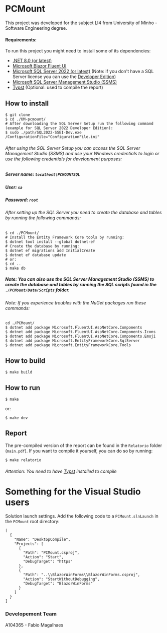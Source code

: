# PCMount
This project was developed for the subject LI4 from University of Minho - Software Engineering degree.

#### Requirements:
To run this project you might need to install some of its dependencies:
- [.NET 8.0 (or latest)](https://dotnet.microsoft.com/en-us/)
- [Microsoft Blazor Fluent UI](https://www.fluentui-blazor.net/CodeSetup)
- [Microsoft SQL Server 2022 (or latest)](https://www.microsoft.com/en-us/sql-server/sql-server-2022) (Note: if you don't have a SQL Server license you can use the [Developer Edition](https://www.microsoft.com/en-us/sql-server/sql-server-downloads))
- [Microsoft SQL Server Management Studio (SSMS)](https://docs.microsoft.com/en-us/sql/ssms/download-sql-server-management-studio-ssms?view=sql-server-ver15)
- [Typst](https://typst.app/) (Optional: used to compile the report)

## How to install
```shell
$ git clone
$ cd ./UM-pcmount/
# After downloading the SQL Server Setup run the following command (example for SQL Server 2022 Developer Edition):
$ sudo ./path/SQL2022-SSEI-Dev.exe /ConfigurationFile="ConfigurationFile.ini"
```

###### After using the SQL Server Setup you can access the SQL Server Management Studio (SSMS) and use your Windows credentials to login or use the following credentials for development purposes:
##### Server name: `localhost\PCMOUNTSQL`
##### User: `sa`
##### Password: `root`

###### After setting up the SQL Server you need to create the database and tables by running the following commands:
```shell
$ cd ./PCMount/
# Install the Entity Framework Core tools by running:
$ dotnet tool install --global dotnet-ef
# Create the database by running:
$ dotnet ef migrations add InitialCreate
$ dotnet ef database update
# or:
$ cd ..
$ make db
```

##### Note: You can also use the SQL Server Management Studio (SSMS) to create the database and tables by running the SQL scripts found in the `./PCMount/Data/Scripts` folder.

###### Note: If you experience troubles with the NuGet packages run these commands:
```shell
cd ./PCMount/
$ dotnet add package Microsoft.FluentUI.AspNetCore.Components
$ dotnet add package Microsoft.FluentUI.AspNetCore.Components.Icons
$ dotnet add package Microsoft.FluentUI.AspNetCore.Components.Emoji
$ dotnet add package Microsoft.EntityFrameworkCore.SqlServer
$ dotnet add package Microsoft.EntityFrameworkCore.Tools
```

## How to build
```shell
$ make build
```

## How to run
```shell
$ make
```
or:
```shell
$ make dev
```

## Report
The pre-compiled version of the report can be found in the `Relatorio` folder (`main.pdf`). If you want to compile it yourself, you can do so by running:
```shell
$ make relatorio
```
###### Attention: You need to have [Typst](https://typst.app/) installed to compile

# Something for the Visual Studio users
Solution launch settings. Add the following code to a `PCMount.slnLaunch` in the `PCMount` root directory:
```shell
[
  {
    "Name": "DesktopCompile",
    "Projects": [
      {
        "Path": "PCMount.csproj",
        "Action": "Start",
        "DebugTarget": "https"
      },
      {
        "Path": "..\\BlazorWinForms\\BlazorWinForms.csproj",
        "Action": "StartWithoutDebugging",
        "DebugTarget": "BlazorWinForms"
      }
    ]
  }
]
```

### Developement Team
A104365 - Fabio Magalhaes